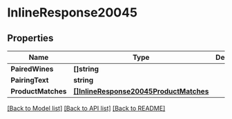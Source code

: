 # InlineResponse20045

## Properties

Name | Type | Description | Notes
------------ | ------------- | ------------- | -------------
**PairedWines** | **[]string** |  | 
**PairingText** | **string** |  | 
**ProductMatches** | [**[]InlineResponse20045ProductMatches**](inline_response_200_45_productMatches.md) |  | 

[[Back to Model list]](../README.md#documentation-for-models) [[Back to API list]](../README.md#documentation-for-api-endpoints) [[Back to README]](../README.md)


